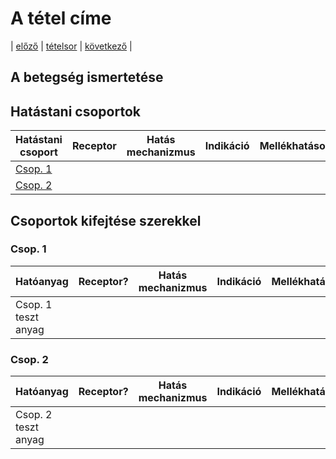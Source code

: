 # A tétel címe

| [előző](link) | [tételsor](0.%20Hattan%20ea%20kidolgozás%20-%20Németh%20Boldizsár.md) | [következő](link) |

## A betegség ismertetése

## Hatástani csoportok

| Hatástani csoport | Receptor | Hatás mechanizmus | Indikáció | Mellékhatások |
| --- | --- | --- | --- | --- |
| [Csop. 1](#csop-1) | | | | |
| [Csop. 2](#csop-2) | | | | |

## Csoportok kifejtése szerekkel

### Csop. 1

| Hatóanyag | Receptor? | Hatás mechanizmus | Indikáció | Mellékhatások |
| --- | --- | --- | --- | --- |
| Csop. 1 teszt anyag | | | | |

### Csop. 2

| Hatóanyag | Receptor? | Hatás mechanizmus | Indikáció | Mellékhatások |
| --- | --- | --- | --- | --- |
| Csop. 2 teszt anyag | | | | |
